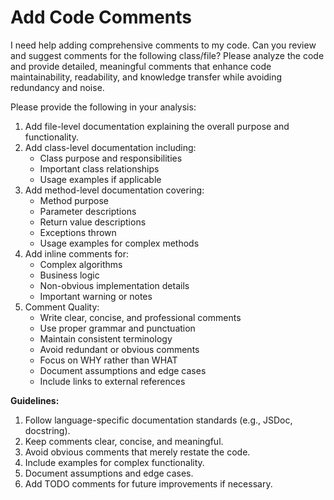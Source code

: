 # Add Code Comments
 
I need help adding comprehensive comments to my code. Can you review and suggest comments for the following class/file?
Please analyze the code and provide detailed, meaningful comments that enhance code maintainability, readability, and knowledge transfer while avoiding redundancy and noise.


Please provide the following in your analysis:
 
1. Add file-level documentation explaining the overall purpose and functionality.
2. Add class-level documentation including:
   - Class purpose and responsibilities
   - Important class relationships
   - Usage examples if applicable
3. Add method-level documentation covering:
   - Method purpose
   - Parameter descriptions
   - Return value descriptions
   - Exceptions thrown
   - Usage examples for complex methods
4. Add inline comments for:
   - Complex algorithms
   - Business logic
   - Non-obvious implementation details
   - Important warning or notes
5. Comment Quality:
   - Write clear, concise, and professional comments
   - Use proper grammar and punctuation
   - Maintain consistent terminology
   - Avoid redundant or obvious comments
   - Focus on WHY rather than WHAT
   - Document assumptions and edge cases
   - Include links to external references
 
**Guidelines:**
1. Follow language-specific documentation standards (e.g., JSDoc, docstring).
2. Keep comments clear, concise, and meaningful.
3. Avoid obvious comments that merely restate the code.
4. Include examples for complex functionality.
5. Document assumptions and edge cases.
6. Add TODO comments for future improvements if necessary.